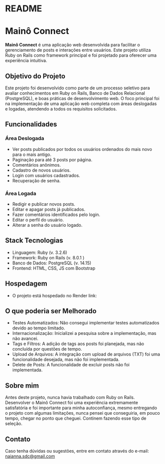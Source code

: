 # README

# Mainô Connect

**Mainô Connect** é uma aplicação web desenvolvida para facilitar o gerenciamento de posts e interações entre usuários. Este projeto utiliza Ruby on Rails como framework principal e foi projetado para oferecer uma experiência intuitiva.

## Objetivo do Projeto

Este projeto foi desenvolvido como parte de um processo seletivo para avaliar conhecimentos em Ruby on Rails, Banco de Dados Relacional (PostgreSQL), e boas práticas de desenvolvimento web.
O foco principal foi na implementação de uma aplicação web completa com áreas deslogadas e logadas, atendendo a todos os requisitos solicitados.

## Funcionalidades

### Área Deslogada
- Ver posts publicados por todos os usuários ordenados do mais novo para o mais antigo.
- Paginação para até 3 posts por página.
- Comentários anônimos.
- Cadastro de novos usuários.
- Login com usuários cadastrados.
- Recuperação de senha.

### Área Logada
- Redigir e publicar novos posts.
- Editar e apagar posts já publicados.
- Fazer comentários identificados pelo login.
- Editar o perfil do usuário.
- Alterar a senha do usuário logado.

## Stack Tecnologias

- Linguagem: Ruby (v. 3.2.6)
- Framework: Ruby on Rails (v. 8.0.1 )
- Banco de Dados: PostgreSQL (v. 14.15)
- Frontend: HTML, CSS, JS com Bootstrap

## Hospedagem

- O projeto está hospedado no Render 
link: 

## O que poderia ser Melhorado

- Testes Automatizados: Não consegui implementar testes automatizados devido ao tempo limitado.
- Internacionalização: Inicializei a pesquisa sobre a implementação, mas não avancei.
- Tags e Filtros: A adição de tags aos posts foi planejada, mas não concluída por questões de tempo.
- Upload de Arquivos: A integração com upload de arquivos (TXT) foi uma funcionalidade desejada, mas não foi implementada.
- Delete de Posts: A funcionalidade de excluir posts não foi implementada.

## Sobre mim

Antes deste projeto, nunca havia trabalhado com Ruby on Rails. Desenvolver o Mainô Connect foi uma experiência extremamente satisfatória e foi importante para minha autoconfiança, mesmo entregando o projeto com algumas limitações, nunca pensei que conseguiria, em pouco tempo, chegar no ponto que cheguei. Continem fazendo esse tipo de seleção.

## Contato

Caso tenha dúvidas ou sugestões, entre em contato através do e-mail: naianna.sdc@gmail.com
